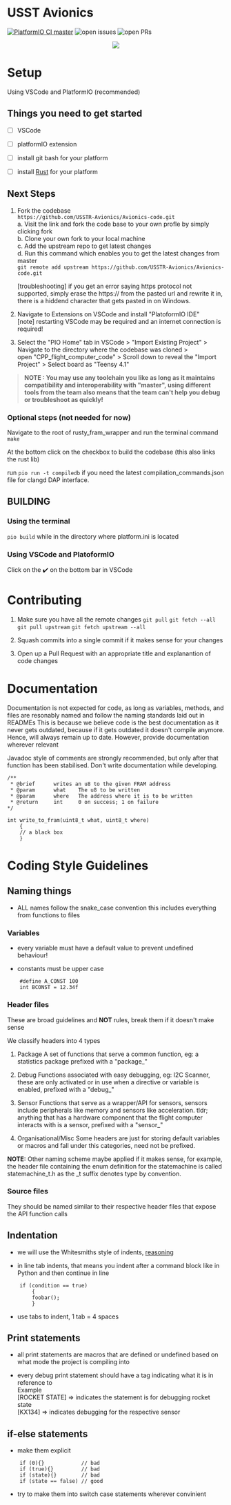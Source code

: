 # USST Avionics

[![PlatformIO CI master](https://github.com/USSTR-Avionics/Avionics_code/actions/workflows/building_test.yml/badge.svg?branch=master)](https://github.com/USSTR-Avionics/Avionics_code/actions/workflows/building_test.yml)
![open issues](https://img.shields.io/github/issues-raw/USSTR-Avionics/Avionics_code)
![open PRs](https://img.shields.io/github/issues-pr/USSTR-Avionics/Avionics_code/open)


<center> <img src = https://i.imgur.com/jnRxNR3.png> </img> </center>


# Setup
Using VSCode and PlatformIO (recommended)


## Things you need to get started
- [ ] VSCode  
- [ ] platformIO extension  
- [ ] install git bash for your platform  
- [ ] install [Rust](https://www.rust-lang.org/tools/install) for your platform  


## Next Steps

1. Fork the codebase  
    `https://github.com/USSTR-Avionics/Avionics-code.git`  
    a. Visit the link and fork the code base to your own profle by simply clicking fork  
    b. Clone your own fork to your local machine  
    c. Add the upstream repo to get latest changes  
    d. Run this command which enables you to get the latest changes from master  
    `git remote add upstream https://github.com/USSTR-Avionics/Avionics-code.git`  

    [troubleshooting] if you get an error saying https protocol not supported, simply erase the https:// from the pasted url and rewrite it in, there is a 
    hiddend character that gets pasted in on Windows.  

2. Navigate to Extensions on VSCode and install "PlatoformIO IDE"  
    [note] restarting VSCode may be required and an internet connection is required!  

3. Select the "PIO Home" tab in VSCode > "Import Existing Project" > Navigate to the directory where the codebase was cloned >   
    open "CPP_flight_computer_code" > Scroll down to reveal the "Import Project" > Select board as "Teensy 4.1"  


>**NOTE : You may use any toolchain you like as long as it maintains compatibility and interoperability with "master", using different tools from the team also means that the team can't help you debug or troubleshoot as quickly!**

### Optional steps (not needed for now)

Navigate to the root of rusty_fram_wrapper and run the terminal command  
    `make`  

At the bottom click on the checkbox to build the codebase (this also links the rust lib)

run `pio run -t compiledb` if you need the latest compilation_commands.json file for clangd DAP interface.


## BUILDING

### Using the terminal
`pio build` while in the directory where platform.ini is located

### Using VSCode and PlatoformIO
Click on the :heavy_check_mark: on the bottom bar in VSCode


# Contributing

1. Make sure you have all the remote changes
    `git pull`
    `git fetch --all`
    `git pull upstream`
    `git fetch upstream --all`

2. Squash commits into a single commit if it makes sense for your changes

3. Open up a Pull Request with an appropriate title and explanantion of code changes


# Documentation

Documentation is not expected for code, as long as variables, methods, and files are resonably named and follow the naming standards laid out in READMEs
This is because we believe code is the best documentation as it never gets outdated, because if it gets outdated it doesn't compile anymore. Hence, will always remain up to date.
However, provide documentation wherever relevant

Javadoc style of comments are strongly recommended, but only after that function has been stabilised. Don't write documentation while developing.

```
/**
 * @brief      writes an u8 to the given FRAM address
 * @param      what    The u8 to be written
 * @param      where   The address where it is to be written
 * @return     int     0 on success; 1 on failure
*/

int write_to_fram(uint8_t what, uint8_t where)
    {
    // a black box
    }

```

# Coding Style Guidelines


## Naming things

- ALL names follow the snake_case convention this includes everything from functions to files

### Variables

- every variable must have a default value to prevent undefined behaviour!

- constants must be upper case

```
    #define A_CONST 100
    int BCONST = 12.34f
```

### Header files

These are broad guidelines and **NOT** rules, break them if it doesn't make sense

We classify headers into 4 types

1. Package
    A set of functions that serve a common function, eg: a statistics package
    prefixed with a "package_"

2. Debug
    Functions associated with easy debugging, eg: I2C Scanner, these are only
    activated or in use when a directive or variable is enabled, prefixed with
    a "debug_"

3. Sensor
    Functions that serve as a wrapper/API for sensors, sensors include
    peripherals like memory and sensors like acceleration. tldr; anything that
    has a hardware component that the flight computer interacts with is a 
    sensor, prefixed with a "sensor_"

4. Organisational/Misc
    Some headers are just for storing default variables or macros and fall
    under this categories, need not be prefixed.

**NOTE:** Other naming scheme maybe applied if it makes sense, for example, the 
    header file containing the enum definition for the statemachine is called
    statemachine_t.h as the _t suffix denotes type by convention.

### Source files

They should be named similar to their respective header files that expose the API function calls


## Indentation

- we will use the Whitesmiths style of indents, [reasoning](http://www.activeclickweb.com/whitesmiths/index.html)  

- in line tab indents, that means you indent after a command block like in Python and then continue in line  

```
    if (condition == true)
        {
        foobar();
        }
```

- use tabs to indent, 1 tab = 4 spaces  


## Print statements

- all print statements are macros that are defined or undefined based on what mode the project is compiling into

- every debug print statement should have a tag indicating what it is in reference to   
    Example  
        [ROCKET STATE] => indicates the statement is for debugging rocket state  
        [KX134] => indicates debugging for the respective sensor  


## if-else statements

- make them explicit

```
    if (0){}            // bad
    if (true){}         // bad
    if (state){}        // bad
    if (state == false) // good
```

- try to make them into switch case statements wherever convinient
